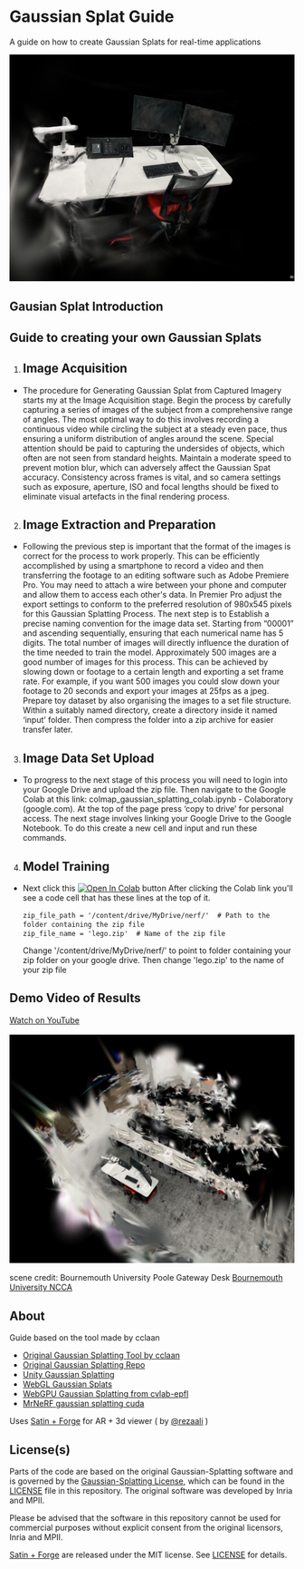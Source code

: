 # Gaussian Splat Guide
A guide on how to create Gaussian Splats for real-time applications 

<img src="media/Guassian Splat 2.PNG" height="400">

## Gausian Splat Introduction 


## Guide to creating your own Gaussian Splats

1.	## Image Acquisition
 *	The procedure for Generating Gaussian Splat from Captured Imagery starts my at the Image Acquisition stage. Begin the process  by carefully capturing a series of images of the subject from a comprehensive range of angles. The most optimal way to do this involves recording a continuous video while circling the subject at a steady even pace, thus ensuring a uniform distribution of angles around the scene. Special attention should be paid to capturing the undersides of objects, which often are not seen from standard heights. Maintain a moderate speed to prevent motion blur, which can adversely affect the Gaussian Spat accuracy. Consistency across frames is vital, and so camera settings such as exposure, aperture, ISO and focal lengths should be fixed to eliminate visual artefacts in the final rendering process. 
2.	## Image Extraction and Preparation
 * Following the previous step is important that the format of the images is correct for the process to work properly. This can be efficiently accomplished by using a smartphone to record a video and then transferring the footage to an editing software such as Adobe Premiere Pro. You may need to attach a wire between your phone and computer and allow them to access each other's data. In Premier Pro adjust the export settings to conform to the preferred resolution of 980x545 pixels for this Gaussian Splatting Process. The next step is to Establish a precise naming convention for the image data set. Starting from “00001” and ascending sequentially, ensuring that each numerical name has 5 digits. The total number of images will directly influence the duration of the time needed to train the model. Approximately 500 images are a good number of images for this process. This can be achieved by slowing down or footage to a certain length and exporting a set frame rate. For example, if you want 500 images you could slow down your footage to 20 seconds and export your images at 25fps as a jpeg. Prepare toy dataset by also organising the images to a set file structure. Within a suitably named directory, create a directory inside it named ‘input’ folder. Then compress the folder into a zip archive for easier transfer later.
3.	## Image Data Set Upload
 * To progress to the next stage of this process you will need to login into your Google Drive and upload the zip file. Then navigate to the Google Colab at this link: colmap_gaussian_splatting_colab.ipynb - Colaboratory (google.com). At the top of the page press ‘copy to drive’ for personal access. The next stage involves linking your Google Drive to the Google Notebook. To do this create a new cell and input and run these commands.
4.	## Model Training
 * Next click this [![Open In Colab](https://colab.research.google.com/assets/colab-badge.svg)](https://colab.research.google.com/drive/1qsrRkm4rLCxQGKGTpKqK7u_iHNLjGFRc?usp=sharing) button     After clicking the Colab link you'll see a code cell that has these lines at the top of it.
   ```
   zip_file_path = '/content/drive/MyDrive/nerf/'  # Path to the folder containing the zip file
   zip_file_name = 'lego.zip'  # Name of the zip file
   ```
   Change '/content/drive/MyDrive/nerf/' to point to folder containing your zip folder on your google drive.
   Then change 'lego.zip' to the name of your zip file



## Demo Video of Results
[Watch on YouTube]("https://youtu.be/jjLMmTkjSHk?si=26KtQf-sPShTw1zJ") <br>
<br>
[![Custom Thumbnail](https://github.com/Xarnder/GaussianSplatGuide/raw/main/media/Guassian%20Splat%2012.PNG)](https://youtu.be/jjLMmTkjSHk?si=6JiZsKZV7QIY5a5o)


scene credit: Bournemouth University Poole Gateway Desk [Bournemouth University NCCA](https://www.bournemouth.ac.uk/)

## About 
Guide based on the tool made by cclaan
- [Original Gaussian Splatting Tool by cclaan](https://github.com/laanlabs/metal-splats)
- [Original Gaussian Splatting Repo](https://github.com/graphdeco-inria/gaussian-splatting/)
- [Unity Gaussian Splatting](https://github.com/aras-p/UnityGaussianSplatting)
- [WebGL Gaussian Splats](https://github.com/antimatter15/splat)
- [WebGPU Gaussian Splatting from cvlab-epfl](https://github.com/cvlab-epfl/gaussian-splatting-web) 
- [MrNeRF gaussian splatting cuda](https://github.com/MrNeRF/gaussian-splatting-cuda)


Uses [Satin + Forge](https://github.com/Hi-Rez/Satin) for AR + 3d viewer ( by [@rezaali](https://twitter.com/RezaAli) )
 



## License(s)
Parts of the code are based on the original Gaussian-Splatting software and is governed by the [Gaussian-Splatting License](https://github.com/graphdeco-inria/gaussian-splatting/blob/main/LICENSE.md), which can be found in the [LICENSE]() file in this repository. The original software was developed by Inria and MPII.

Please be advised that the software in this repository cannot be used for commercial purposes without explicit consent from the original licensors, Inria and MPII.

[Satin + Forge](https://github.com/Hi-Rez/Satin) are released under the MIT license. See [LICENSE](https://github.com/Hi-Rez/Satin/blob/master/LICENSE) for details. 
